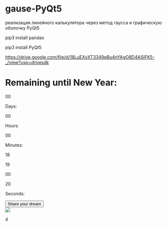 # gause-PyQt5
реализация линейного калькулятора через метод гаусса и графическую оболочку PyQt5


pip3 install pandas

pip3 install PyQt5

https://drive.google.com/file/d/18LuEXvXT3349eBu4nYAgO8D4ASIFK5-_/view?usp=drivesdk

<body>

<div class="container">

<div class="content">

<h1>Remaining until <span>New Year</span>: </h1>

<div class="launch-time">

<div>

<p id="days">00</p>

<span>Days:</span>

</div>

<div>

<p id="hours">00</p>

<span>Hours: </span>

</div>

<div>

<p id="minutes">00</p>

<span>Minutes:</span>

</div>

18

<div>

19

<p id="seconds">00</p>

20

<span>Seconds:</span>

</div>

</div><button type="button">Share your dream</button></div>

<img src="https://goo.su/BwSdZ" class="gift">

4

</div>

</body>

</html>
